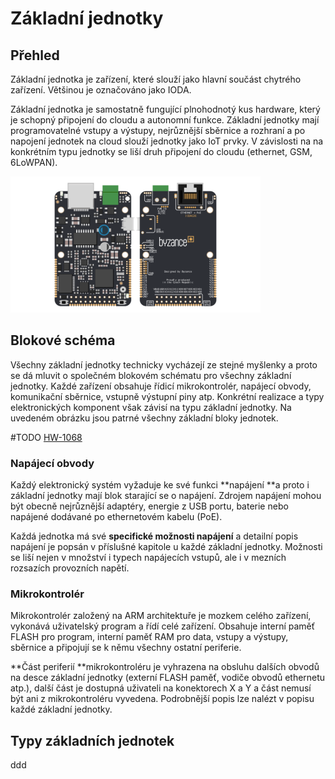 # Základní jednotky

## Přehled

Základní jednotka je zařízení, které slouží jako hlavní součást chytrého zařízení. Většinou je označováno jako IODA.

Základní jednotka je samostatně fungující plnohodnotý kus hardware, který je schopný připojení do cloudu a autonomní funkce. Základní jednotky mají programovatelné vstupy a výstupy, nejrůznější sběrnice a rozhraní a po napojení jednotek na cloud slouží jednotky jako IoT prvky. V závislosti na na konkrétním typu jednotky se liší druh připojení do cloudu \(ethernet, GSM,  6LoWPAN\). 

![Z&#xE1;kladn&#xED; jednotkya typu IODAG3E.](../../../.gitbook/assets/maly_ioda.png)

## Blokové schéma

Všechny základní jednotky technicky vycházejí ze stejné myšlenky a proto se dá mluvit o společném blokovém schématu pro všechny základní jednotky. Každé zařízení obsahuje řídicí mikrokontrolér, napájecí obvody, komunikační sběrnice, vstupně výstupní piny atp. Konkrétní realizace a typy elektronických komponent však závisí na typu základní jednotky. Na uvedeném obrázku jsou patrné všechny základní bloky jednotek.

\#TODO  [HW-1068](https://youtrack.byzance.cz/youtrack/issue/HW-1068)



### Napájecí obvody

Každý elektronický systém vyžaduje ke své funkci **napájení **a proto i základní jednotky mají blok starající se o napájení. Zdrojem napájení mohou být obecně nejrůznější adaptéry, energie z USB portu, baterie nebo napájené dodávané po ethernetovém kabelu \(PoE\).

Každá jednotka má své **specifické možnosti napájení** a detailní popis napájení je popsán v příslušné kapitole u každé základní jednotky. Možnosti se liší nejen v  množství i typech napájecích vstupů, ale i v mezních rozsazích provozních napětí.

### Mikrokontrolér

Mikrokontrolér založený na ARM architektuře je mozkem celého zařízení, vykonává uživatelský program a řídí celé zařízení. Obsahuje interní paměť FLASH pro program, interní paměť RAM pro data, vstupy a výstupy, sběrnice a připojují se k němu všechny ostatní periferie.

**Část periferií **mikrokontroléru je vyhrazena na obsluhu dalších obvodů na desce základní jednotky \(externí FLASH paměť, vodiče obvodů ethernetu atp.\), další část je dostupná uživateli na konektorech X a Y a část nemusí být ani z mikrokontroléru vyvedena. Podrobnější popis lze nalézt v popisu každé základní jednotky.

## Typy základních jednotek

ddd

## 

